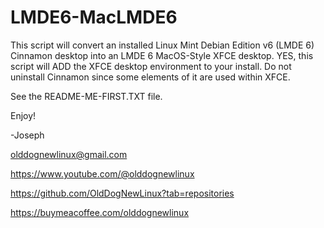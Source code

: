 # LMDE6-MacLMDE6
This script will convert an installed Linux Mint Debian Edition v6 (LMDE 6) Cinnamon desktop into an LMDE 6 MacOS-Style XFCE desktop.
YES, this script will ADD the XFCE desktop environment to your install. 
Do not uninstall Cinnamon since some elements of it are used within XFCE.

See the README-ME-FIRST.TXT file.

Enjoy! 

-Joseph

olddognewlinux@gmail.com

https://www.youtube.com/@olddognewlinux

https://github.com/OldDogNewLinux?tab=repositories

https://buymeacoffee.com/olddognewlinux
